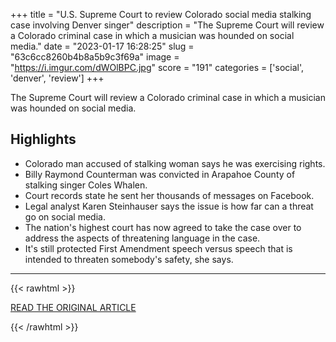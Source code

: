 +++
title = "U.S. Supreme Court to review Colorado social media stalking case involving Denver singer"
description = "The Supreme Court will review a Colorado criminal case in which a musician was hounded on social media."
date = "2023-01-17 16:28:25"
slug = "63c6cc8260b4b8a5b9c3f69a"
image = "https://i.imgur.com/dWOlBPC.jpg"
score = "191"
categories = ['social', 'denver', 'review']
+++

The Supreme Court will review a Colorado criminal case in which a musician was hounded on social media.

## Highlights

- Colorado man accused of stalking woman says he was exercising rights.
- Billy Raymond Counterman was convicted in Arapahoe County of stalking singer Coles Whalen.
- Court records state he sent her thousands of messages on Facebook.
- Legal analyst Karen Steinhauser says the issue is how far can a threat go on social media.
- The nation's highest court has now agreed to take the case over to address the aspects of threatening language in the case.
- It's still protected First Amendment speech versus speech that is intended to threaten somebody's safety, she says.

---

{{< rawhtml >}}
  <p class="article-category">
    <a target="_blank" href="https://www.cbsnews.com/colorado/news/us-supreme-court-review-colorado-social-media-stalking-case/">READ THE ORIGINAL ARTICLE</a>
  </p>
{{< /rawhtml >}}
